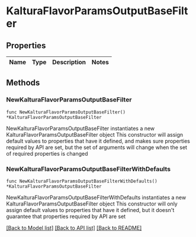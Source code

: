 # KalturaFlavorParamsOutputBaseFilter

## Properties

Name | Type | Description | Notes
------------ | ------------- | ------------- | -------------

## Methods

### NewKalturaFlavorParamsOutputBaseFilter

`func NewKalturaFlavorParamsOutputBaseFilter() *KalturaFlavorParamsOutputBaseFilter`

NewKalturaFlavorParamsOutputBaseFilter instantiates a new KalturaFlavorParamsOutputBaseFilter object
This constructor will assign default values to properties that have it defined,
and makes sure properties required by API are set, but the set of arguments
will change when the set of required properties is changed

### NewKalturaFlavorParamsOutputBaseFilterWithDefaults

`func NewKalturaFlavorParamsOutputBaseFilterWithDefaults() *KalturaFlavorParamsOutputBaseFilter`

NewKalturaFlavorParamsOutputBaseFilterWithDefaults instantiates a new KalturaFlavorParamsOutputBaseFilter object
This constructor will only assign default values to properties that have it defined,
but it doesn't guarantee that properties required by API are set


[[Back to Model list]](../README.md#documentation-for-models) [[Back to API list]](../README.md#documentation-for-api-endpoints) [[Back to README]](../README.md)


